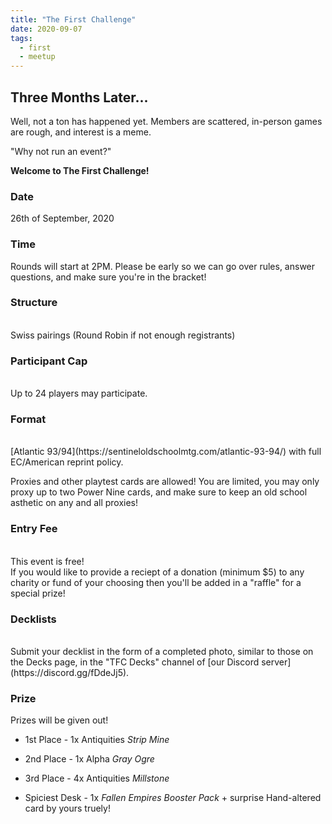 ```yaml
---
title: "The First Challenge"
date: 2020-09-07
tags:
  - first
  - meetup
---
```


## Three Months Later...

Well, not a ton has happened yet. Members are scattered, in-person games are rough, and interest is a meme.

"Why not run an event?"

**Welcome to The First Challenge!**

### Date 
26th of September, 2020

### Time
Rounds will start at 2PM. Please be early so we can go over rules, answer questions, and make sure you're in the bracket!

### Structure
<br>
Swiss pairings (Round Robin if not enough registrants)

### Participant Cap
<br>
Up to 24 players may participate.

### Format
<br>
[Atlantic 93/94](https://sentineloldschoolmtg.com/atlantic-93-94/) with full EC/American reprint policy. 

Proxies and other playtest cards are allowed! You are limited, you may only proxy up to two Power Nine cards, and make sure to keep an old school asthetic on any and all proxies!

### Entry Fee
<br>
This event is free! 
<br>
If you would like to provide a reciept of a donation (minimum $5) to any charity or fund of your choosing then you'll be added in a "raffle" for a special prize!

### Decklists
<br>
Submit your decklist in the form of a completed photo, similar to those on the Decks page, in the "TFC Decks" channel of [our Discord server](https://discord.gg/fDdeJj5).

### Prize
Prizes will be given out!

* 1st Place - 1x Antiquities *Strip Mine*

* 2nd Place - 1x Alpha *Gray Ogre*

* 3rd Place - 4x Antiquities *Millstone*

* Spiciest Desk - 1x *Fallen Empires Booster Pack* + surprise Hand-altered card by yours truely!

